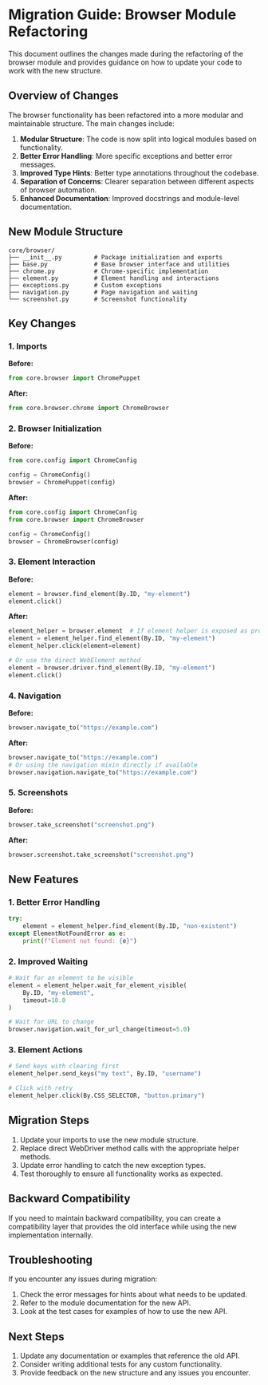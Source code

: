 # Migration Guide: Browser Module Refactoring

This document outlines the changes made during the refactoring of the browser module and provides guidance on how to update your code to work with the new structure.

## Overview of Changes

The browser functionality has been refactored into a more modular and maintainable structure. The main changes include:

1. **Modular Structure**: The code is now split into logical modules based on functionality.
2. **Better Error Handling**: More specific exceptions and better error messages.
3. **Improved Type Hints**: Better type annotations throughout the codebase.
4. **Separation of Concerns**: Clearer separation between different aspects of browser automation.
5. **Enhanced Documentation**: Improved docstrings and module-level documentation.

## New Module Structure

```
core/browser/
├── __init__.py         # Package initialization and exports
├── base.py             # Base browser interface and utilities
├── chrome.py           # Chrome-specific implementation
├── element.py          # Element handling and interactions
├── exceptions.py       # Custom exceptions
├── navigation.py       # Page navigation and waiting
└── screenshot.py       # Screenshot functionality
```

## Key Changes

### 1. Imports

**Before:**
```python
from core.browser import ChromePuppet
```

**After:**
```python
from core.browser.chrome import ChromeBrowser
```

### 2. Browser Initialization

**Before:**
```python
from core.config import ChromeConfig

config = ChromeConfig()
browser = ChromePuppet(config)
```

**After:**
```python
from core.config import ChromeConfig
from core.browser import ChromeBrowser

config = ChromeConfig()
browser = ChromeBrowser(config)
```

### 3. Element Interaction

**Before:**
```python
element = browser.find_element(By.ID, "my-element")
element.click()
```

**After:**
```python
element_helper = browser.element  # If element helper is exposed as property
element = element_helper.find_element(By.ID, "my-element")
element_helper.click(element=element)

# Or use the direct WebElement method
element = browser.driver.find_element(By.ID, "my-element")
element.click()
```

### 4. Navigation

**Before:**
```python
browser.navigate_to("https://example.com")
```

**After:**
```python
browser.navigate_to("https://example.com")
# Or using the navigation mixin directly if available
browser.navigation.navigate_to("https://example.com")
```

### 5. Screenshots

**Before:**
```python
browser.take_screenshot("screenshot.png")
```

**After:**
```python
browser.screenshot.take_screenshot("screenshot.png")
```

## New Features

### 1. Better Error Handling

```python
try:
    element = element_helper.find_element(By.ID, "non-existent")
except ElementNotFoundError as e:
    print(f"Element not found: {e}")
```

### 2. Improved Waiting

```python
# Wait for an element to be visible
element = element_helper.wait_for_element_visible(
    By.ID, "my-element", 
    timeout=10.0
)

# Wait for URL to change
browser.navigation.wait_for_url_change(timeout=5.0)
```

### 3. Element Actions

```python
# Send keys with clearing first
element_helper.send_keys("my text", By.ID, "username")

# Click with retry
element_helper.click(By.CSS_SELECTOR, "button.primary")
```

## Migration Steps

1. Update your imports to use the new module structure.
2. Replace direct WebDriver method calls with the appropriate helper methods.
3. Update error handling to catch the new exception types.
4. Test thoroughly to ensure all functionality works as expected.

## Backward Compatibility

If you need to maintain backward compatibility, you can create a compatibility layer that provides the old interface while using the new implementation internally.

## Troubleshooting

If you encounter any issues during migration:
1. Check the error messages for hints about what needs to be updated.
2. Refer to the module documentation for the new API.
3. Look at the test cases for examples of how to use the new API.

## Next Steps

1. Update any documentation or examples that reference the old API.
2. Consider writing additional tests for any custom functionality.
3. Provide feedback on the new structure and any issues you encounter.
